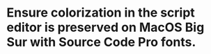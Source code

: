 # Ensure colorization in the script editor is preserved on MacOS Big Sur with Source Code Pro fonts.
